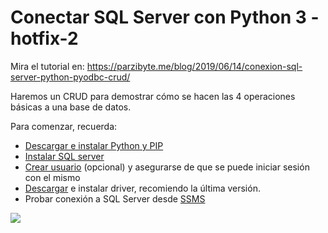 # Conectar SQL Server con Python 3 - hotfix-2
Mira el tutorial en: https://parzibyte.me/blog/2019/06/14/conexion-sql-server-python-pyodbc-crud/


Haremos un CRUD para demostrar cómo se hacen las 4 operaciones básicas a una base de datos.

Para comenzar, recuerda:

-   [Descargar e instalar Python y PIP](https://parzibyte.me/blog/2017/11/19/instalar-configurar-python-3-windows-10/)
-   [Instalar SQL server](https://parzibyte.me/blog/2019/05/15/instalar-sql-server-2016-windows-10/)
-   [Crear usuario](https://parzibyte.me/blog/2019/06/03/anadir-usuario-sql-server-nuevo-inicio-sesion/) (opcional) y asegurarse de que se puede iniciar sesión con el mismo
-   [Descargar](https://docs.microsoft.com/en-us/sql/connect/odbc/windows/system-requirements-installation-and-driver-files?view=sql-server-2017#installing-microsoft-odbc-driver-for-sql-server) e instalar driver, recomiendo la última versión.
-   Probar conexión a SQL Server desde [SSMS](https://parzibyte.me/blog/2019/05/15/instalacion-microsoft-sql-server-management-studio-windows-10/)

![](https://parzibyte.me/blog/wp-content/uploads/2019/06/Conectar-SQL-Server-con-Python-usando-PyODBC-CRUD.png)
